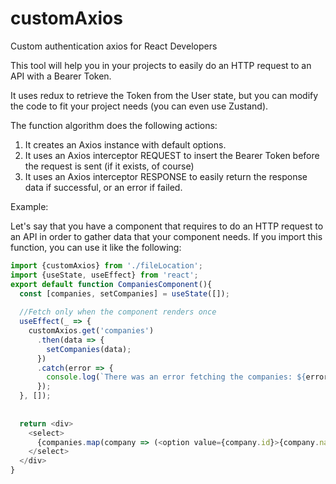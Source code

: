 # customAxios
Custom authentication axios for React Developers

This tool will help you in your projects to easily do an HTTP request to an API with a Bearer Token.

It uses redux to retrieve the Token from the User state, but you can modify the code to fit your project needs (you can even use Zustand).

The function algorithm does the following actions:

1. It creates an Axios instance with default options.
2. It uses an Axios interceptor REQUEST to insert the Bearer Token before the request is sent (if it exists, of course)
3. It uses an Axios interceptor RESPONSE to easily return the response data if successful, or an error if failed.

Example:

Let's say that you have a component that requires to do an HTTP request to an API in order to gather data that your component needs.
If you import this function, you can use it like the following:

```javascript
import {customAxios} from './fileLocation';
import {useState, useEffect} from 'react';
export default function CompaniesComponent(){
  const [companies, setCompanies] = useState([]);
  
  //Fetch only when the component renders once
  useEffect(_ => {
    customAxios.get('companies')
      .then(data => {
        setCompanies(data);
      })
      .catch(error => {
        console.log(`There was an error fetching the companies: ${error}`);
      });
  }, []);
  
  
  return <div>
    <select>
      {companies.map(company => (<option value={company.id}>{company.name}</option>))}
    </select>
  </div>
}
```

